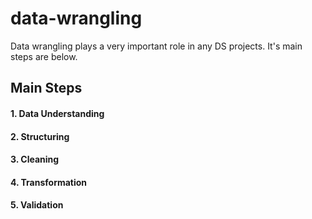 # data-wrangling
Data wrangling plays a very important role in any DS projects. It's main steps are below.
## Main Steps 
#### 1. Data Understanding
#### 2. Structuring
#### 3. Cleaning
#### 4. Transformation
#### 5. Validation
